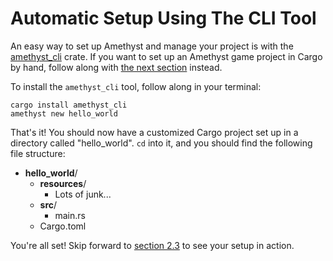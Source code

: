 # Automatic Setup Using The CLI Tool

An easy way to set up Amethyst and manage your project is with the
[amethyst_cli][ac] crate. If you want to set up an Amethyst game project in Cargo by
hand, follow along with [the next section][ci] instead.

[ac]: https://ebkalderon.github.com/amethyst_cli/
[ci]: ./getting_started/manual_cargo_setup.html

To install the `amethyst_cli` tool, follow along in your terminal:

```
cargo install amethyst_cli
amethyst new hello_world
```

That's it! You should now have a customized Cargo project set up in a directory
called "hello_world". `cd` into it, and you should find the following file
structure:

* **hello_world**/
  * **resources**/
    * Lots of junk...
  * **src**/
    * main.rs
  * Cargo.toml

You're all set! Skip forward to [section 2.3][hw] to see your setup in action.

[hw]: ./getting_started/hello_world.html
